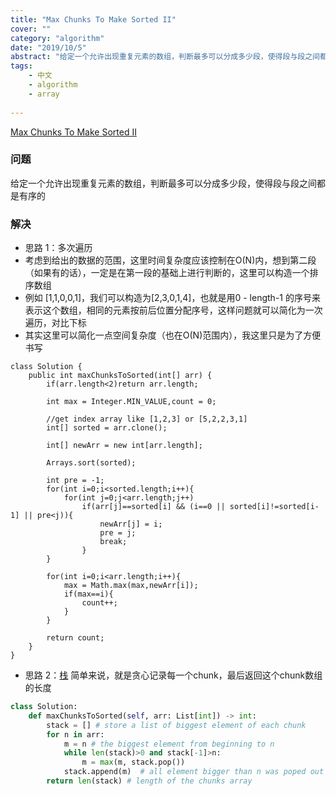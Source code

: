 ```yaml
---
title: "Max Chunks To Make Sorted II"
cover: ""
category: "algorithm"
date: "2019/10/5"
abstract: "给定一个允许出现重复元素的数组，判断最多可以分成多少段，使得段与段之间都是有序的"
tags:
    - 中文
    - algorithm
    - array
    
---
```


[Max Chunks To Make Sorted II](https://leetcode.com/problems/max-chunks-to-make-sorted-ii/description/)
### 问题
给定一个允许出现重复元素的数组，判断最多可以分成多少段，使得段与段之间都是有序的

### 解决
- 思路 1：多次遍历
- 考虑到给出的数据的范围，这里时间复杂度应该控制在O(N)内，想到第二段（如果有的话），一定是在第一段的基础上进行判断的，这里可以构造一个排序数组
- 例如 [1,1,0,0,1]，我们可以构造为[2,3,0,1,4]，也就是用0 - length-1 的序号来表示这个数组，相同的元素按前后位置分配序号，这样问题就可以简化为一次遍历，对比下标
- 其实这里可以简化一点空间复杂度（也在O(N)范围内），我这里只是为了方便书写
```
class Solution {
    public int maxChunksToSorted(int[] arr) {
        if(arr.length<2)return arr.length;
        
        int max = Integer.MIN_VALUE,count = 0;
        
        //get index array like [1,2,3] or [5,2,2,3,1]
        int[] sorted = arr.clone();
        
        int[] newArr = new int[arr.length];
        
        Arrays.sort(sorted);
        
        int pre = -1;
        for(int i=0;i<sorted.length;i++){
            for(int j=0;j<arr.length;j++)
                if(arr[j]==sorted[i] && (i==0 || sorted[i]!=sorted[i-1] || pre<j)){
                    newArr[j] = i;
                    pre = j;
                    break;
                }
        }
        
        for(int i=0;i<arr.length;i++){
            max = Math.max(max,newArr[i]);
            if(max==i){
                count++;
            }
        }
        
        return count;
    }
}
```

- 思路 2：[栈](https://leetcode.com/problems/max-chunks-to-make-sorted-ii/discuss/398135/Precise-Python-Stack-7-lines-solution-with-explanation)
简单来说，就是贪心记录每一个chunk，最后返回这个chunk数组的长度
```python
class Solution:
    def maxChunksToSorted(self, arr: List[int]) -> int:
        stack = [] # store a list of biggest element of each chunk
        for n in arr:
            m = n # the biggest element from beginning to n
            while len(stack)>0 and stack[-1]>n:
                m = max(m, stack.pop())
            stack.append(m)  # all element bigger than n was poped out of stack, so this is the biggest element
        return len(stack) # length of the chunks array
```

